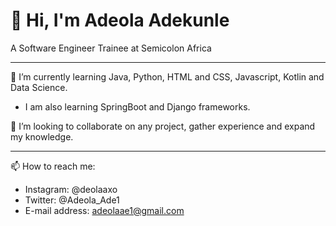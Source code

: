 # 👋 Hi, I'm Adeola Adekunle
A Software Engineer Trainee at Semicolon Africa 
__________________________________________________________________________________________________________________________________________________________

🌱 I’m currently learning Java, Python, HTML and CSS, Javascript, Kotlin and Data Science.
- I am also learning SpringBoot and Django frameworks.
 
 💞️ I’m looking to collaborate on any project, gather experience and expand my knowledge.
 __________________________________________________________________________________________________________________________________________________________
 📫 How to reach me:
 - Instagram: @deolaaxo
 - Twitter: @Adeola_Ade1
 - E-mail address: adeolaae1@gmail.com

<!---
RevEmmanuel/RevEmmanuel is a ✨ special ✨ repository because its `README.md` (this file) appears on your GitHub profile.
You can click the Preview link to take a look at your changes.
--->

